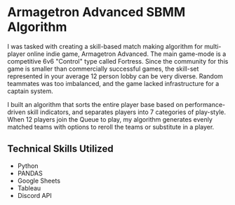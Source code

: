 # Armagetron Advanced SBMM Algorithm
I was tasked with creating a skill-based match making algorithm for multi-player online indie game, Armagetron Advanced. The main game-mode is a competitive 6v6 "Control" type called Fortress. Since the community for this game is smaller than commercially successful games, the skill-set represented in your average 12 person lobby can be very diverse. Random teammates was too imbalanced, and the game lacked infrastructure for a captain system. 

I built an algorithm that sorts the entire player base based on performance-driven skill indicators, and separates players into 7 categories of play-style. When 12 players join the Queue to play, my algorithm generates evenly matched teams with options to reroll the teams or substitute in a player. 

## Technical Skills Utilized
- Python
- PANDAS
- Google Sheets
- Tableau
- Discord API

